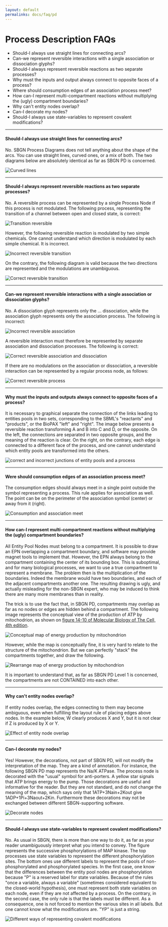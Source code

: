```yaml
---
layout: default
permalinks: docs/faq/pd
---
```

# Process Description FAQs

* Should-I always use straight lines for connecting arcs?
* Can-we represent reversible interactions with a single association or dissociation glyphs?
* Should-I always represent reversible reactions as two separate processes?
* Why must the inputs and output always connect to opposite faces of a process?
* Where should consumption edges of an association process meet?
* How can-I represent multi-compartment reactions without multiplying the (ugly) compartment boundaries?
* Why can't entity nodes overlap?
* Can-I decorate my nodes?
* Should-I always use state-variables to represent covalent modifications? 


---
#### Should-I always use straight lines for connecting arcs?

No. SBGN Process Diagrams does not tell anything about the shape of the arcs. You can use straight lines, curved ones, or a mix of both. The two diagrams below are absolutely identical as far as SBGN PD is concerned.

![Curved lines](https://sbgn.github.io/sbgn/images/faq/pd/Curved-lines.png)

---
#### Should-I always represent reversible reactions as two separate processes?

No. A reversible process can be represented by a single Process Node if this process is not modulated. The following process, representing the transition of a channel between open and closed state, is correct:


![Transition reversible](https://sbgn.github.io/sbgn/images/faq/pd/Transition-reversible.png)

However, the following reversible reaction is modulated by two simple chemicals. One cannot understand which direction is modulated by each simple chemical. It is incorrect.


![Incorrect reversible transition](https://sbgn.github.io/sbgn/images/faq/pd/Transition-modulated-forbidden.png)

On the contrary, the following diagram is valid because the two directions are represented and the modulations are unambiguous.


![Correct reversible transition](https://sbgn.github.io/sbgn/images/faq/pd/Transition-modulated.png)

---
#### Can-we represent reversible interactions with a single association or dissociation glyphs?

No. A dissociation glyph represents only the ... dissociation, while the association glyph represents only the association process. The following is incorrect:


![Incorrect reversible association](https://sbgn.github.io/sbgn/images/faq/pd/Assoc-revers.png)

A reversible interaction must therefore be represented by separate association and dissociation processes. The following is correct:


![Correct reversible association and dissociation](https://sbgn.github.io/sbgn/images/faq/pd/Assoc-dissoc.png)

If there are no modulations on the association or dissociation, a reversible interaction can be represented by a regular process node, as follows:


![Correct reversible process](https://sbgn.github.io/sbgn/images/faq/pd/Process-revers.png)

---
#### Why must the inputs and outputs always connect to opposite faces of a process?

It is necessary to graphical separate the connection of the links leading to entities pools in two sets, corresponding to the SBML's "reactants" and "products", or the BioPAX "left" and "right". The image below presents a reversible reaction transforming A and B into C and D, or the opposite. On the left, the connections are separated in two opposite groups, and the meaning of the reaction is clear. On the right, on the contrary, each edge is connected to a different face of the process, and one cannot understand which entity pools are transformed into the others.


![correct and incorrect junctions of entity pools and a process](https://sbgn.github.io/sbgn/images/faq/pd/Opposite-faces.png)


---
#### Were should consumption edges of an association process meet?

The consumption edges should always meet in a single point outside the symbol representing a process. This rule applies for association as well. The point can be on the perimeter of the association symbol (center) or away from it (right).

![Consumption and association meet](https://sbgn.github.io/sbgn/images/faq/pd/Consum-assoc-meet.png)

---
#### How can-I represent multi-compartment reactions without multiplying the (ugly) compartment boundaries?

All Entity Pool Nodes must belong to a compartment. It is possible to draw an EPN overlapping a compartment boundary, and software may provide magnet tools to implement that. However, the EPN always belong to the compartment containing the center of its bounding box. This is suboptimal, and for many biological processes, we want to use a true compartment to represent a membrane. The problem then is the multiplication of the boundaries. Indeed the membrane would have two boundaries, and each of the adjacent compartments another one. The resulting drawing is ugly, and actually misleading for the non-SBGN expert, who may be induced to think there are many more membranes than in reality.

The trick is to use the fact that, in SBGN PD, compartments may overlap as far as no nodes or edges are hidden behind a compartment. The following image represents the conceptual view of the production of ATP by mitochodrion, as shown on [figure 14-10 of Molecular Biology of The Cell, 4th edition](http://www.ncbi.nlm.nih.gov/books/bv.fcgi?rid=mboc4.figgrp.2504).


![Conceptual map of energy production by mitochondrion](https://sbgn.github.io/sbgn/images/faq/pd/Mitochondrion-spread.png)

However, while the map is conceptually fine, it is very hard to relate to the structure of the mitochondrion. But we can perfectly "stack" the compartments together, and draw the following.


![Rearrange map of energy production by mitochondrion](https://sbgn.github.io/sbgn/images/faq/pd/Mitochondrion-overlap.png/)

It is important to understand that, as far as SBGN PD Level 1 is concerned, the compartments are not CONTAINED into each other.

---
#### Why can't entity nodes overlap?

If entity nodes overlap, the edges connecting to them may become ambiguous, even when fulfilling the layout rule of placing edges above nodes. In the example below, W clearly produces X and Y, but it is not clear if Z is produced by X or Y.


![Effect of entity node overlap](https://sbgn.github.io/sbgn/images/faq/pd/No-overlap.png/)

---
#### Can-I decorate my nodes?

Yes! However, the decorations, not part of SBGN PD, will not modify the interpretation of the map. They are a kind of annotation. For instance, the following SBGN PD map represents the Na/K ATPase. The process node is decorated with the "usual" symbol for anti-porters. A yellow star signals that ATP brings energy to the pump. Those decorations are useful and informative for the reader. But they are not standard, and do not change the meaning of the map, which says only that 1ATP+3Nain+2Kout give 1ADP+1Pi+3Naout+2Kin. Furthermore these decorations may not be exchanged between different SBGN-supporting software.

![Decorate nodes](https://sbgn.github.io/sbgn/images/faq/pd/Decorate-node.png)

---
#### Should-I always use state-variables to represent covalent modifications?

No. As usual in SBGN, there is more than one way to do it, as far as your reader unambiguously interpret what you intend to convey. The figure represents the successive phosphorylations of MAP kinase. The top processes use state variables to represent the different phosphorylation sites. The bottom ones use different labels to represent the pools of non-phosphorylated and phosphorylated species. In the first case, one know that the differences between the entity pool nodes are phosphorylation because "P" is a reserved label for state variables. Because of the rules "once a variable, always a variable" (sometimes considered equivalent to the closed-world hypothesis), one must represent both state variables on each node, even if they are not affected by a process. On the contrary, in the second case, the only rule is that the labels must be different. As a consequence, one is not forced to mention the various sites in all labels. But one cannot know what the modifications are. "YP" is just a string.


![Different ways of representing covalent modifications](https://sbgn.github.io/sbgn/images/faq/pd/Label-vs-statevariables.png/)
